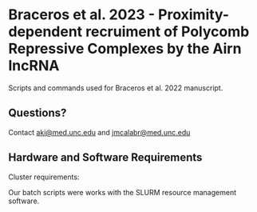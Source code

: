 # Braceros et al. 2023 - Proximity-dependent recruiment of Polycomb Repressive Complexes by the Airn lncRNA
Scripts and commands used for Braceros et al. 2022 manuscript.
## Questions?
Contact aki@med.unc.edu and jmcalabr@med.unc.edu

## Hardware and Software Requirements
Cluster requirements: <p />
Our batch scripts were works with the SLURM resource management software.
